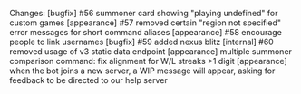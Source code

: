 Changes:
[bugfix] #56 summoner card showing "playing undefined" for custom games
[appearance] #57 removed certain "region not specified" error messages for short command aliases
[appearance] #58 encourage people to link usernames
[bugfix] #59 added nexus blitz
[internal] #60 removed usage of v3 static data endpoint
[appearance] multiple summoner comparison command: fix alignment for W/L streaks >1 digit
[appearance] when the bot joins a new server, a WIP message will appear, asking for feedback to be directed to our help server
